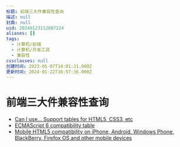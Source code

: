```yaml
---
标题: 前端三大件兼容性查询
描述: null
封面: null
uid: 20240123112807224
aliases: []
tags:
  - 计算机/前端
  - 计算机/开发工具
  - 兼容性
cssclasses: null
创建时间: 2023-05-07T14:01:31.000Z
更新时间: 2024-01-22T16:57:36.000Z
---
```


# 前端三大件兼容性查询

- [Can I use... Support tables for HTML5, CSS3, etc](https://caniuse.com/)
- [ECMAScript 6 compatibility table](http://kangax.github.io/compat-table/es6/)
- [Mobile HTML5 compatibility on iPhone, Android, Windows Phone, BlackBerry, Firefox OS and other mobile devices](http://mobilehtml5.org/)
